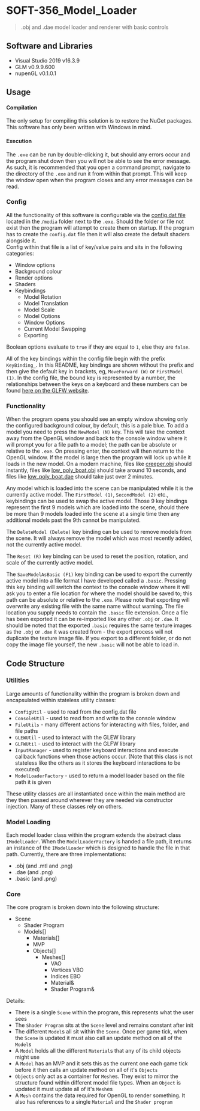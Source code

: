 # SOFT-356_Model_Loader

> .obj and .dae model loader and renderer with basic controls 

## Software and Libraries
- Visual Studio 2019 v16.3.9
- GLM v0.9.9.600
- nupenGL v0.1.0.1

## Usage

#### Compilation

The only setup for compiling this solution is to restore the NuGet packages. This software has only been written with Windows in mind.

#### Execution

The `.exe` can be run by double-clicking it, but should any errors occur and the program shut down then you will not be able to see the error message. As such, it is recommended that you open a command prompt, navigate to the directory of the `.exe` and run it from within that prompt. This will keep the window open when the program closes and any error messages can be read. 

### Config

All the functionality of this software is configurable via the [config.dat file](ModelLoader/media/config.dat) located in the `/media` folder next to the `.exe`. Should the folder or file not exist then the program will attempt to create them on startup. If the program has to create the `config.dat` file then it will also create the default shaders alongside it.  
Config within that file is a list of key/value pairs and sits in the following categories:
- Window options
- Background colour
- Render options
- Shaders
- Keybindings
	- Model Rotation
	- Model Translation
	- Model Scale
	- Model Options
	- Window Options
	- Current Model Swapping
	- Exporting

Boolean options evaluate to `true` if they are equal to `1`, else they are `false`.

All of the key bindings within the config file begin with the prefix `KeyBinding_`. In this README, key bindings are shown without the prefix and then give the default key in brackets, eg, `MoveForward (W)` or `FirstModel (1)`. In the config file, the bound key is represented by a number, the relationships between the keys on a keyboard and these numbers can be found [here on the GLFW website](https://www.glfw.org/docs/latest/group__keys.html).

### Functionality

When the program opens you should see an empty window showing only the configured background colour, by default, this is a pale blue. To add a model you need to press the `NewModel (N)` key. This will take the context away from the OpenGL window and back to the console window where it will prompt you for a file path to a model; the path can be absolute or relative to the `.exe`. On pressing enter, the context will then return to the OpenGL window. If the model is large then the program will lock up while it loads in the new model. On a modern machine, files like [creeper.obj](ModelLoader/Obj/Creeper.obj) should instantly, files like [low_poly_boat.obj](ModelLoader/Obj/low_poly_boat.obj) should take around 10 seconds, and files like [low_poly_boat.dae](ModelLoader/Dae/low_poly_boat.dae) should take just over 2 minutes.

Any model which is loaded into the scene can be manipulated while it is the currently active model. The `FirstModel (1)`, `SecondModel (2)` etc., keybindings can be used to swap the active model. Those 9 key bindings represent the first 9 models which are loaded into the scene, should there be more than 9 models loaded into the scene at a single time then any additional models past the 9th cannot be manipulated.

The `DeleteModel (Delete)` key binding can be used to remove models from the scene. It will always remove the model which was most recently added, not the currently active model.

The `Reset (R)` key binding can be used to reset the position, rotation, and scale of the currently active model.

The `SaveModelAsBasic (F1)` key binding can be used to export the currently active model into a file format I have developed called a `.basic`. Pressing this key binding will switch the context to the console window where it will ask you to enter a file location for where the model should be saved to; this path can be absolute or relative to the `.exe`. Please note that exporting will overwrite any existing file with the same name without warning. The file location you supply needs to contain the `.basic` file extension. Once a file has been exported it can be re-imported like any other `.obj` or `.dae`. It should be noted that the exported `.basic` requires the same texture images as the `.obj` or `.dae` it was created from - the export process will not duplicate the texture image file. If you export to a different folder, or do not copy the image file yourself, the new `.basic` will not be able to load in.

## Code Structure

### Utilities

Large amounts of functionality within the program is broken down and encapsulated within stateless utility classes:
- `ConfigUtil` - used to read from the config.dat file
- `ConsoleUtil` - used to read from and write to the console window
- `FileUtils` - many different actions for interacting with files, folder, and file paths
- `GLEWUtil` - used to interact with the GLEW library
- `GLFWUtil` - used to interact with the GLFW library
- `InputManager` - used to register keyboard interactions and execute callback functions when those actions occur. (Note that this class is not stateless like the others as it stores the keyboard interactions to be executed)
- `ModelLoaderFactory` - used to return a model loader based on the file path it is given

These utility classes are all instantiated once within the main method are they then passed around wherever they are needed via constructor injection. Many of these classes rely on others.

### Model Loading

Each model loader class within the program extends the abstract class `IModelLoader`. When the `ModelLoaderFactory` is handed a file path, it returns an instance of the `IModelLoader` which is designed to handle the file in that path. Currently, there are three implementations:

- .obj (and .mtl and .png)
- .dae (and .png)
- .basic (and .png)

### Core

The core program is broken down into the following structure:

- Scene
	- Shader Program
	- Models[]
		- Materials[]
		- MVP
		- Objects[]
			- Meshes[]
				- VAO
				- Vertices VBO
				- Indices EBO
				- Material&
				- Shader Program&

Details:

- There is a single `Scene` within the program, this represents what the user sees
- The `Shader Program` sits at the `Scene` level and remains constant after init
- The different `Model`s all sit within the `Scene`. Once per game tick, when the `Scene` is updated it must also call an update method on all of the `Model`s
- A `Model` holds all the different `Material`s that any of its child objects might use
- A `Model` has an MVP and it sets this as the current one each game tick before it then calls an update method on all of it's `Objects`
- `Objects` only act as a container for `Mesh`es. They exist to mirror the structure found within different model file types. When an `Object` is updated it must update all of it's `Mesh`es
- A `Mesh` contains the data required for OpenGL to render something. It also has references to a single `Material` and the `Shader program`
